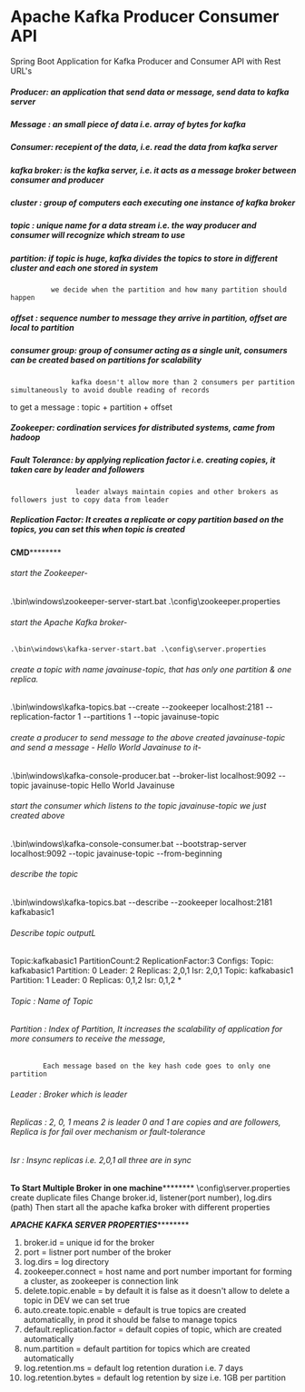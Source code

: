 # Apache Kafka Producer Consumer API
Spring Boot Application for Kafka Producer and Consumer API with Rest URL's

 ##### Producer: an application that send data or message, send data to kafka server
 ##### Message : an small piece of data i.e. array of bytes for kafka
 ##### Consumer: recepient of the data, i.e. read the data from kafka server
 ##### kafka broker: is the kafka server, i.e. it acts as a message broker between consumer and producer
 ##### cluster : group of computers each executing one instance of kafka broker
 ##### topic   : unique name for a data stream i.e. the way producer and consumer will recognize which stream to use
 ##### partition: if topic is huge, kafka divides the topics to store in different cluster and each one stored in system
 			  we decide when the partition and how many partition should happen
 ##### offset  : sequence number to message they arrive in partition, offset are local to partition
 ##### consumer group: group of consumer acting as a single unit, consumers can be created based on partitions for scalability
 				   kafka doesn't allow more than 2 consumers per partition simultaneously to avoid double reading of records
 
 to get a message : topic + partition + offset
 
 ##### Zookeeper: cordination services for distributed systems, came from hadoop
 
 ##### Fault Tolerance: by applying replication factor i.e. creating copies, it taken care by leader and followers
 					leader always maintain copies and other brokers as followers just to copy data from leader
 ##### Replication Factor: It creates a replicate or copy partition based on the topics, you can set this when topic is created	
 
 ****************CMD************************
 ###### start the Zookeeper-
  .\bin\windows\zookeeper-server-start.bat .\config\zookeeper.properties
 
 ###### start the Apache Kafka broker-
 	.\bin\windows\kafka-server-start.bat .\config\server.properties
 
 ###### create a topic with name javainuse-topic, that has only one partition & one replica.
  .\bin\windows\kafka-topics.bat --create --zookeeper localhost:2181 --replication-factor 1 --partitions 1 --topic javainuse-topic
 
 ###### create a producer to send message to the above created javainuse-topic and send a message - Hello World Javainuse to it-
  .\bin\windows\kafka-console-producer.bat --broker-list localhost:9092 --topic javainuse-topic Hello World Javainuse
 
 ###### start the consumer which listens to the topic javainuse-topic we just created above
  .\bin\windows\kafka-console-consumer.bat --bootstrap-server localhost:9092 --topic javainuse-topic --from-beginning
 
 ###### describe the topic
  .\bin\windows\kafka-topics.bat --describe --zookeeper localhost:2181 kafkabasic1
  
 ###### Describe topic outputL
 Topic:kafkabasic1       PartitionCount:2        ReplicationFactor:3     Configs:
       Topic: kafkabasic1      Partition: 0    Leader: 2       Replicas: 2,0,1 Isr: 2,0,1
       Topic: kafkabasic1      Partition: 1    Leader: 0       Replicas: 0,1,2 Isr: 0,1,2
 *
  ###### Topic : Name of Topic 
  ###### Partition : Index of Partition, It increases the scalability of application for more consumers to receive the message, 
   			Each message based on the key hash code goes to only one partition 
  ###### Leader : Broker which is leader
  ###### Replicas : 2, 0, 1 means 2 is leader 0 and 1 are copies and are followers, Replica is for fail over mechanism or  fault-tolerance
  ###### Isr : Insync replicas i.e. 2,0,1 all three are in sync 
 
  ****************To Start Multiple Broker in one machine************************
  \config\server.properties create duplicate files
  Change broker.id, listener(port number), log.dirs (path)
  Then start all the apache kafka broker with different properties
  
  
  *********************APACHE KAFKA SERVER PROPERTIES*****************************
  1. broker.id = unique id for the broker
  2. port = listner port number of the broker
  3. log.dirs = log directory 
  4. zookeeper.connect = host name and port number important for forming a cluster, as zookeeper is connection link
  5. delete.topic.enable = by default it is false as it doesn't allow to delete a topic in DEV we can set true
  6. auto.create.topic.enable = default is true topics are created automatically, in prod it should be false to manage topics
  7. default.replication.factor = default copies of topic, which are created automatically
  8. num.partition = default partition for topics which are created automatically
  9. log.retention.ms = default log retention duration i.e. 7 days
  10. log.retention.bytes = default log retention by size i.e. 1GB per partition
